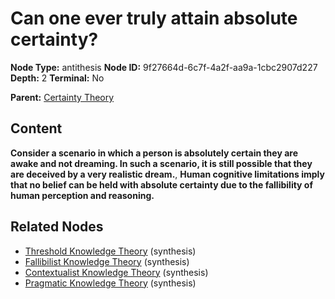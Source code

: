 # Can one ever truly attain absolute certainty?

**Node Type:** antithesis
**Node ID:** 9f27664d-6c7f-4a2f-aa9a-1cbc2907d227
**Depth:** 2
**Terminal:** No

**Parent:** [Certainty Theory](certainty-theory.md)

## Content

**Consider a scenario in which a person is absolutely certain they are awake and not dreaming. In such a scenario, it is still possible that they are deceived by a very realistic dream.**, **Human cognitive limitations imply that no belief can be held with absolute certainty due to the fallibility of human perception and reasoning.**

## Related Nodes

- [Threshold Knowledge Theory](threshold-knowledge-theory.md) (synthesis)
- [Fallibilist Knowledge Theory](fallibilist-knowledge-theory.md) (synthesis)
- [Contextualist Knowledge Theory](contextualist-knowledge-theory.md) (synthesis)
- [Pragmatic Knowledge Theory](pragmatic-knowledge-theory.md) (synthesis)
